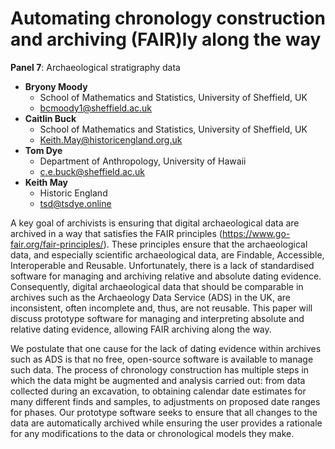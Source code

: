 # Automating chronology construction and archiving (FAIR)ly along the way

**Panel 7**: Archaeological stratigraphy data

- **Bryony Moody**
  - School of Mathematics and Statistics, University of Sheffield, UK
  - [bcmoody1@sheffield.ac.uk](mailto:bcmoody1@sheffield.ac.uk)
- **Caitlin Buck**
  - School of Mathematics and Statistics, University of Sheffield, UK
  - [Keith.May@historicengland.org.uk](mailto:Keith.May@historicengland.org.uk)
- **Tom Dye**
  - Department of Anthropology, University of Hawaii
  - [c.e.buck@sheffield.ac.uk](mailto:c.e.buck@sheffield.ac.uk)
- **Keith May**
  - Historic England
  - [tsd@tsdye.online](mailto:tsd@tsdye.online)

A key goal of archivists is ensuring that digital archaeological data are archived in a way that satisfies the FAIR principles (https://www.go-fair.org/fair-principles/). These principles ensure that the archaeological data, and especially scientific archaeological data, are Findable, Accessible, Interoperable and Reusable. Unfortunately, there is a lack of standardised software for managing and archiving relative and absolute dating evidence. Consequently, digital archaeological data that should be comparable in archives such as the Archaeology Data Service (ADS) in the UK, are inconsistent, often incomplete and, thus, are not reusable. This paper will discuss prototype software for managing and interpreting absolute and relative dating evidence, allowing FAIR archiving along the way.

We postulate that one cause for the lack of dating evidence within archives such as ADS is that no free, open-source software is available to manage such data. The process of chronology construction has multiple steps in which the data might be augmented and analysis carried out: from data collected during an excavation, to obtaining calendar date estimates for many different finds and samples, to adjustments on proposed date ranges for phases. Our prototype software seeks to ensure that all changes to the data are automatically archived while ensuring the user provides a rationale for any modifications to the data or chronological models they make.
